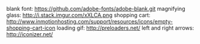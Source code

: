 blank font: https://github.com/adobe-fonts/adobe-blank.git
magnifying glass: http://i.stack.imgur.com/xXLCA.png
shopping cart: http://www.inmotionhosting.com/support/resources/icons/empty-shopping-cart-icon
loading gif: http://preloaders.net/
left and right arrows: http://iconizer.net/

